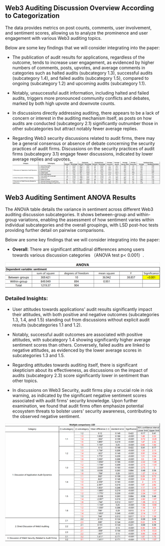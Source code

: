 ## Web3 Auditing Discussion Overview According to Categorization
The data provides metrics on post counts, comments, user involvement, and sentiment scores, allowing us to analyze the prominence and user engagement with various Web3 auditing topics. 

Below are some key findings that we will consider integrating into the paper:
- The publication of audit results for applications, regardless of the outcome, tends to increase user engagement, as evidenced by higher numbers of comments, posts, upvotes, and average comments in categories such as halted audits (subcategory 1.3), successful audits (subcategory 1.4), and failed audits (subcategory 1.5), compared to ongoing (subcategory 1.2) and upcoming audits (subcategory 1.1).
- Notably, unsuccessful audit information, including halted and failed audits, triggers more pronounced community conflicts and debates, marked by both high upvote and downvote counts.

- In discussions directly addressing auditing, there appears to be a lack of concern or interest in the auditing mechanism itself, as posts on how audits are conducted (subcategory 2.1) significantly outnumber those in other subcategories but attract notably fewer average replies.

- Regarding Web3 security discussions related to audit firms, there may be a general consensus or absence of debate concerning the security practices of audit firms. Discussions on the security practices of audit firms (subcategory 3.1) engage fewer discussions, indicated by lower average replies and upvotes.
![Descriptive statistical results of different categories](https://github.com/Anonymousauthor2024/Supplementary-documentation/blob/main/figure/table1.png "Descriptive statistical results of different categories")

## Web3 Auditing Sentiment ANOVA Results
The ANOVA table details the variance in sentiment across different Web3 auditing discussion subcategories. It shows between-group and within-group variations, enabling the assessment of how sentiment varies within individual subcategories and the overall groupings, with LSD post-hoc tests providing further detail on pairwise comparisons.

Below are some key findings that we will consider integrating into the paper:
- **Overall**: There are significant attitudinal differences among users towards various discussion categories （ANOVA test p< 0.001）.
<img src="https://github.com/Anonymousauthor2024/Supplementary-documentation/blob/main/figure/table2.1.png" alt="Descriptive statistical results of different categories" title="Descriptive statistical results of different categories" width="600"/>

### Detailed Insights:
- User attitudes towards applications' audit results significantly impact their attitudes, with both positive and negative outcomes (subcategories 1.3, 1.4, and 1.5) standing out from discussions without explicit audit results (subcategories 1.1 and 1.2).
- Notably, successful audit outcomes are associated with positive attitudes, with subcategory 1.4 showing significantly higher average sentiment scores than others. Conversely, failed audits are linked to negative attitudes, as evidenced by the lower average scores in subcategories 1.3 and 1.5.

- Regarding attitudes towards auditing itself, there is significant skepticism about its effectiveness, as discussions on the impact of audits (subcategory 2.3) score significantly lower in sentiment than other topics.

- In discussions on Web3 Security, audit firms play a crucial role in risk warning, as indicated by the significant negative sentiment scores associated with audit firms' security knowledge. Upon further examination, we found that audit firms often emphasize potential ecosystem threats to bolster users' security awareness, contributing to the observed negative sentiment.


<img src="https://github.com/Anonymousauthor2024/Supplementary-documentation/blob/main/figure/table2.png" alt="Descriptive statistical results of different categories" title="Descriptive statistical results of different categories" width="600"/>

